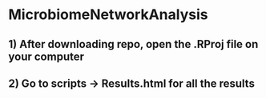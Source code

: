 # MicrobiomeNetworkAnalysis
 
## 1) After downloading repo, open the .RProj file on your computer

## 2) Go to scripts -> Results.html for all the results
